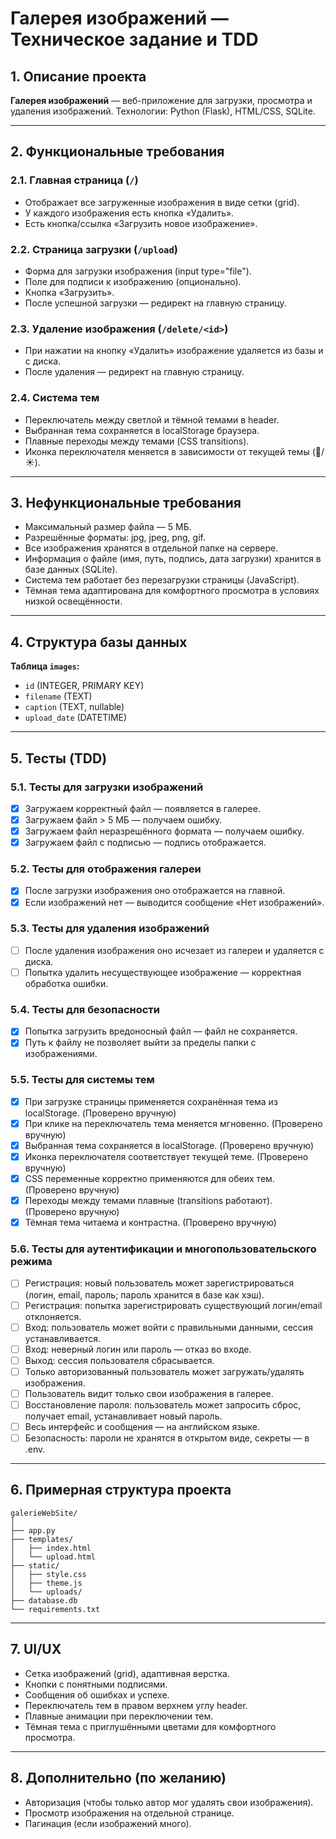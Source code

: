 # Галерея изображений — Техническое задание и TDD

## 1. Описание проекта

**Галерея изображений** — веб-приложение для загрузки, просмотра и удаления изображений. Технологии: Python (Flask), HTML/CSS, SQLite.

---

## 2. Функциональные требования

### 2.1. Главная страница (`/`)
- Отображает все загруженные изображения в виде сетки (grid).
- У каждого изображения есть кнопка «Удалить».
- Есть кнопка/ссылка «Загрузить новое изображение».

### 2.2. Страница загрузки (`/upload`)
- Форма для загрузки изображения (input type="file").
- Поле для подписи к изображению (опционально).
- Кнопка «Загрузить».
- После успешной загрузки — редирект на главную страницу.

### 2.3. Удаление изображения (`/delete/<id>`)
- При нажатии на кнопку «Удалить» изображение удаляется из базы и с диска.
- После удаления — редирект на главную страницу.

### 2.4. Система тем
- Переключатель между светлой и тёмной темами в header.
- Выбранная тема сохраняется в localStorage браузера.
- Плавные переходы между темами (CSS transitions).
- Иконка переключателя меняется в зависимости от текущей темы (🌙/☀️).

---

## 3. Нефункциональные требования

- Максимальный размер файла — 5 МБ.
- Разрешённые форматы: jpg, jpeg, png, gif.
- Все изображения хранятся в отдельной папке на сервере.
- Информация о файле (имя, путь, подпись, дата загрузки) хранится в базе данных (SQLite).
- Система тем работает без перезагрузки страницы (JavaScript).
- Тёмная тема адаптирована для комфортного просмотра в условиях низкой освещённости.

---

## 4. Структура базы данных

**Таблица `images`:**
- `id` (INTEGER, PRIMARY KEY)
- `filename` (TEXT)
- `caption` (TEXT, nullable)
- `upload_date` (DATETIME)

---

## 5. Тесты (TDD)

### 5.1. Тесты для загрузки изображений
- [x] Загружаем корректный файл — появляется в галерее.
- [x] Загружаем файл > 5 МБ — получаем ошибку.
- [x] Загружаем файл неразрешённого формата — получаем ошибку.
- [x] Загружаем файл с подписью — подпись отображается.

### 5.2. Тесты для отображения галереи
- [x] После загрузки изображения оно отображается на главной.
- [x] Если изображений нет — выводится сообщение «Нет изображений».

### 5.3. Тесты для удаления изображений
- [ ] После удаления изображения оно исчезает из галереи и удаляется с диска.
- [ ] Попытка удалить несуществующее изображение — корректная обработка ошибки.

### 5.4. Тесты для безопасности
- [x] Попытка загрузить вредоносный файл — файл не сохраняется.
- [x] Путь к файлу не позволяет выйти за пределы папки с изображениями.

### 5.5. Тесты для системы тем
- [x] При загрузке страницы применяется сохранённая тема из localStorage. (Проверено вручную)
- [x] При клике на переключатель тема меняется мгновенно. (Проверено вручную)
- [x] Выбранная тема сохраняется в localStorage. (Проверено вручную)
- [x] Иконка переключателя соответствует текущей теме. (Проверено вручную)
- [x] CSS переменные корректно применяются для обеих тем. (Проверено вручную)
- [x] Переходы между темами плавные (transitions работают). (Проверено вручную)
- [x] Тёмная тема читаема и контрастна. (Проверено вручную)

### 5.6. Тесты для аутентификации и многопользовательского режима
- [ ] Регистрация: новый пользователь может зарегистрироваться (логин, email, пароль; пароль хранится в базе как хэш).
- [ ] Регистрация: попытка зарегистрировать существующий логин/email отклоняется.
- [ ] Вход: пользователь может войти с правильными данными, сессия устанавливается.
- [ ] Вход: неверный логин или пароль — отказ во входе.
- [ ] Выход: сессия пользователя сбрасывается.
- [ ] Только авторизованный пользователь может загружать/удалять изображения.
- [ ] Пользователь видит только свои изображения в галерее.
- [ ] Восстановление пароля: пользователь может запросить сброс, получает email, устанавливает новый пароль.
- [ ] Весь интерфейс и сообщения — на английском языке.
- [ ] Безопасность: пароли не хранятся в открытом виде, секреты — в .env.

---

## 6. Примерная структура проекта

```
galerieWebSite/
│
├── app.py
├── templates/
│   ├── index.html
│   └── upload.html
├── static/
│   ├── style.css
│   ├── theme.js
│   └── uploads/
├── database.db
└── requirements.txt
```

---

## 7. UI/UX

- Сетка изображений (grid), адаптивная верстка.
- Кнопки с понятными подписями.
- Сообщения об ошибках и успехе.
- Переключатель тем в правом верхнем углу header.
- Плавные анимации при переключении тем.
- Тёмная тема с приглушёнными цветами для комфортного просмотра.

---

## 8. Дополнительно (по желанию)

- Авторизация (чтобы только автор мог удалять свои изображения).
- Просмотр изображения на отдельной странице.
- Пагинация (если изображений много). 